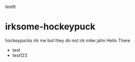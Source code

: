 testtt
# irksome-hockeypuck
hockeypucks irk me but they do not irk mike jahn
Hello There
* test
* test123
